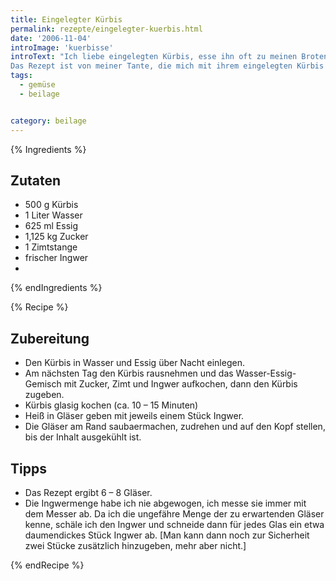 ```yaml
---
title: Eingelegter Kürbis
permalink: rezepte/eingelegter-kuerbis.html
date: '2006-11-04'
introImage: 'kuerbisse'
introText: "Ich liebe eingelegten Kürbis, esse ihn oft zu meinen Broten mittags. Übrigens sind alle Zutatenmengen ernst gemeint, auch die große Zuckermenge.
Das Rezept ist von meiner Tante, die mich mit ihrem eingelegten Kürbis süchtig gemacht hat !"
tags:
  - gemüse
  - beilage


category: beilage
---
```


{% Ingredients %}

## Zutaten

- 500 g Kürbis
- 1 Liter Wasser
- 625 ml Essig
- 1,125 kg Zucker
- 1 Zimtstange
- frischer Ingwer
-
{% endIngredients %}

{% Recipe %}

## Zubereitung

- Den Kürbis in Wasser und Essig über Nacht einlegen.
- Am nächsten Tag den Kürbis rausnehmen und das Wasser-Essig-Gemisch mit Zucker, Zimt und Ingwer aufkochen, dann den Kürbis zugeben.
- Kürbis glasig kochen (ca. 10 – 15 Minuten)
- Heiß in Gläser geben mit jeweils einem Stück Ingwer.
- Die Gläser am Rand saubaermachen, zudrehen und auf den Kopf stellen, bis der Inhalt ausgekühlt ist.

## Tipps

- Das Rezept ergibt 6 – 8 Gläser.
- Die Ingwermenge habe ich nie abgewogen, ich messe sie immer mit dem Messer ab. Da ich die ungefähre Menge der zu erwartenden Gläser kenne, schäle ich den Ingwer und schneide dann für jedes Glas ein etwa daumendickes Stück Ingwer ab. [Man kann dann noch zur Sicherheit zwei Stücke zusätzlich hinzugeben, mehr aber nicht.]

{% endRecipe %}

